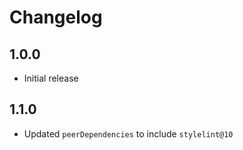 # Changelog

## 1.0.0

- Initial release

## 1.1.0

- Updated `peerDependencies` to include `stylelint@10`
